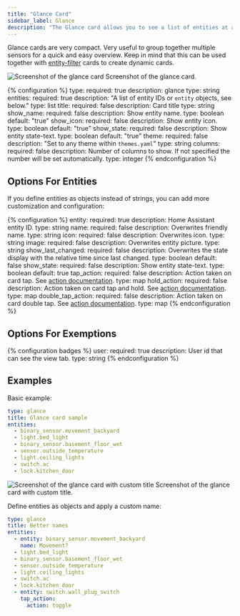 ```yaml
---
title: "Glance Card"
sidebar_label: Glance
description: "The Glance card allows you to see a list of entities at a glance."
---
```


Glance cards are very compact. Very useful to group together multiple sensors for a quick and easy overview. Keep in mind that this can be used together with [entity-filter](/lovelace/entity-filter/) cards to create dynamic cards.

<p class='img'>
<img src='/images/lovelace/lovelace_glance_card.png' alt='Screenshot of the glance card'>
Screenshot of the glance card.
</p>

{% configuration %}
type:
  required: true
  description: glance
  type: string
entities:
  required: true
  description: "A list of entity IDs or `entity` objects, see below."
  type: list
title:
  required: false
  description: Card title
  type: string
show_name:
  required: false
  description: Show entity name.
  type: boolean
  default: "true"
show_icon:
  required: false
  description: Show entity icon.
  type: boolean
  default: "true"
show_state:
  required: false
  description: Show entity state-text.
  type: boolean
  default: "true"
theme:
  required: false
  description: "Set to any theme within `themes.yaml`"
  type: string
columns:
  required: false
  description: Number of columns to show. If not specified the number will be set automatically.
  type: integer
{% endconfiguration %}

## Options For Entities

If you define entities as objects instead of strings, you can add more customization and configuration:

{% configuration %}
entity:
  required: true
  description: Home Assistant entity ID.
  type: string
name:
  required: false
  description: Overwrites friendly name.
  type: string
icon:
  required: false
  description: Overwrites icon.
  type: string
image:
  required: false
  description: Overwrites entity picture.
  type: string
show_last_changed:
  required: false
  description: Overwrites the state display with the relative time since last changed.
  type: boolean
  default: false
show_state:
  required: false
  description: Show entity state-text.
  type: boolean
  default: true
tap_action:
  required: false
  description: Action taken on card tap. See [action documentation](/lovelace/action).
  type: map
hold_action:
  required: false
  description: Action taken on card tap and hold. See [action documentation](/lovelace/action).
  type: map
double_tap_action:
  required: false
  description: Action taken on card double tap. See [action documentation](/lovelace/action).
  type: map
{% endconfiguration %}

## Options For Exemptions

{% configuration badges %}
user:
  required: true
  description: User id that can see the view tab.
  type: string
{% endconfiguration %}

## Examples

Basic example:

```yaml
type: glance
title: Glance card sample
entities:
  - binary_sensor.movement_backyard
  - light.bed_light
  - binary_sensor.basement_floor_wet
  - sensor.outside_temperature
  - light.ceiling_lights
  - switch.ac
  - lock.kitchen_door
```

<p class='img'>
<img src='/images/lovelace/lovelace_glance_card.png' alt='Screenshot of the glance card with custom title'>
Screenshot of the glance card with custom title.
</p>

Define entities as objects and apply a custom name:

```yaml
type: glance
title: Better names
entities:
  - entity: binary_sensor.movement_backyard
    name: Movement?
  - light.bed_light
  - binary_sensor.basement_floor_wet
  - sensor.outside_temperature
  - light.ceiling_lights
  - switch.ac
  - lock.kitchen_door
  - entity: switch.wall_plug_switch
    tap_action:
      action: toggle
```
